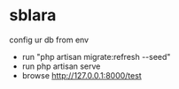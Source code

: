 # sblara

config ur db from env 
* run "php artisan migrate:refresh --seed" 
* run php artisan serve 
* browse http://127.0.0.1:8000/test
